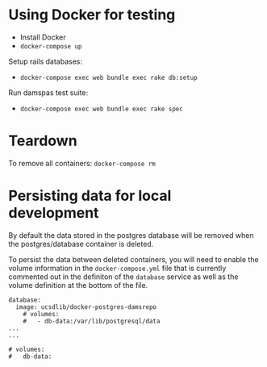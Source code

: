 # Using Docker for testing

- Install Docker
- `docker-compose up`

Setup rails databases:
- `docker-compose exec web bundle exec rake db:setup`

Run damspas test suite:
- `docker-compose exec web bundle exec rake spec`

# Teardown
To remove all containers:
`docker-compose rm`

# Persisting data for local development
By default the data stored in the postgres database will be removed when the
postgres/database container is deleted.

To persist the data between deleted containers, you will need to enable the
volume information in the `docker-compose.yml` file that is currently commented
out in the definiton of the `database` service as well as the volume definition
at the bottom of the file.

```
database:
  image: ucsdlib/docker-postgres-damsrepo
    # volumes:
    #   - db-data:/var/lib/postgresql/data
...
...

# volumes:
#   db-data:
```


